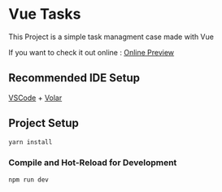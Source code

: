 # Vue Tasks

This Project is a simple task managment case made with Vue

If you want to check it out online : <a href="https://task1fy.netlify.app/">Online Preview</a>

## Recommended IDE Setup

[VSCode](https://code.visualstudio.com/) + [Volar](https://marketplace.visualstudio.com/items?itemName=Vue.volar)

## Project Setup

```sh
yarn install
```

### Compile and Hot-Reload for Development

```sh
npm run dev
```
